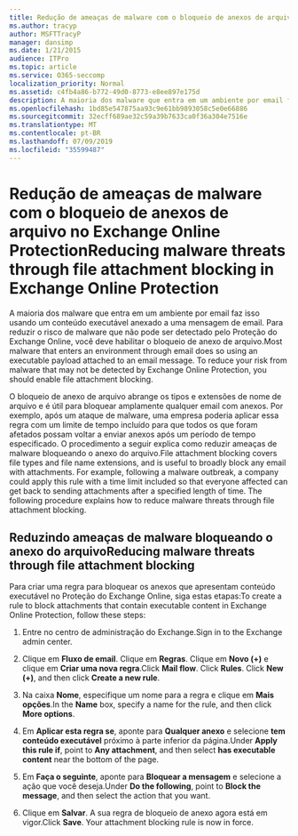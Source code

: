```yaml
---
title: Redução de ameaças de malware com o bloqueio de anexos de arquivo no Exchange Online Protection
ms.author: tracyp
author: MSFTTracyP
manager: dansimp
ms.date: 1/21/2015
audience: ITPro
ms.topic: article
ms.service: O365-seccomp
localization_priority: Normal
ms.assetid: c4fb4a86-b772-49d0-8773-e8ee897e175d
description: A maioria dos malware que entra em um ambiente por email faz isso usando um conteúdo executável anexado a uma mensagem de email. Para reduzir o risco de malware que não pode ser detectado pelo Proteção do Exchange Online, você deve habilitar o bloqueio de anexo de arquivo.
ms.openlocfilehash: 1bd85e547875aa93c9e61bb9893058c5e0e66886
ms.sourcegitcommit: 32ecff689ae32c59a39b7633ca0f36a304e7516e
ms.translationtype: MT
ms.contentlocale: pt-BR
ms.lasthandoff: 07/09/2019
ms.locfileid: "35599487"
---
```

# <a name="reducing-malware-threats-through-file-attachment-blocking-in-exchange-online-protection"></a><span data-ttu-id="b693b-104">Redução de ameaças de malware com o bloqueio de anexos de arquivo no Exchange Online Protection</span><span class="sxs-lookup"><span data-stu-id="b693b-104">Reducing malware threats through file attachment blocking in Exchange Online Protection</span></span>

<span data-ttu-id="b693b-p102">A maioria dos malware que entra em um ambiente por email faz isso usando um conteúdo executável anexado a uma mensagem de email. Para reduzir o risco de malware que não pode ser detectado pelo Proteção do Exchange Online, você deve habilitar o bloqueio de anexo de arquivo.</span><span class="sxs-lookup"><span data-stu-id="b693b-p102">Most malware that enters an environment through email does so using an executable payload attached to an email message. To reduce your risk from malware that may not be detected by Exchange Online Protection, you should enable file attachment blocking.</span></span> 
  
<span data-ttu-id="b693b-p103">O bloqueio de anexo de arquivo abrange os tipos e extensões de nome de arquivo e é útil para bloquear amplamente qualquer email com anexos. Por exemplo, após um ataque de malware, uma empresa poderia aplicar essa regra com um limite de tempo incluído para que todos os que foram afetados possam voltar a enviar anexos após um período de tempo especificado. O procedimento a seguir explica como reduzir ameaças de malware bloqueando o anexo do arquivo.</span><span class="sxs-lookup"><span data-stu-id="b693b-p103">File attachment blocking covers file types and file name extensions, and is useful to broadly block any email with attachments. For example, following a malware outbreak, a company could apply this rule with a time limit included so that everyone affected can get back to sending attachments after a specified length of time. The following procedure explains how to reduce malware threats through file attachment blocking.</span></span> 
  
## <a name="reducing-malware-threats-through-file-attachment-blocking"></a><span data-ttu-id="b693b-110">Reduzindo ameaças de malware bloqueando o anexo do arquivo</span><span class="sxs-lookup"><span data-stu-id="b693b-110">Reducing malware threats through file attachment blocking</span></span>

<span data-ttu-id="b693b-111">Para criar uma regra para bloquear os anexos que apresentam conteúdo executável no Proteção do Exchange Online, siga estas etapas:</span><span class="sxs-lookup"><span data-stu-id="b693b-111">To create a rule to block attachments that contain executable content in Exchange Online Protection, follow these steps:</span></span>
  
1. <span data-ttu-id="b693b-112">Entre no centro de administração do Exchange.</span><span class="sxs-lookup"><span data-stu-id="b693b-112">Sign in to the Exchange admin center.</span></span>
    
2. <span data-ttu-id="b693b-p104">Clique em **Fluxo de email**. Clique em **Regras**. Clique em **Novo (+)** e clique em **Criar uma nova regra**.</span><span class="sxs-lookup"><span data-stu-id="b693b-p104">Click **Mail flow**. Click **Rules**. Click **New (+)**, and then click **Create a new rule**.</span></span> 
    
3. <span data-ttu-id="b693b-116">Na caixa **Nome**, especifique um nome para a regra e clique em **Mais opções**.</span><span class="sxs-lookup"><span data-stu-id="b693b-116">In the **Name** box, specify a name for the rule, and then click **More options**.</span></span> 
    
4. <span data-ttu-id="b693b-117">Em **Aplicar esta regra se**, aponte para **Qualquer anexo** e selecione **tem conteúdo executável** próximo à parte inferior da página.</span><span class="sxs-lookup"><span data-stu-id="b693b-117">Under **Apply this rule if**, point to **Any attachment**, and then select **has executable content** near the bottom of the page.</span></span> 
    
5. <span data-ttu-id="b693b-118">Em **Faça o seguinte**, aponte para **Bloquear a mensagem** e selecione a ação que você deseja.</span><span class="sxs-lookup"><span data-stu-id="b693b-118">Under **Do the following**, point to **Block the message**, and then select the action that you want.</span></span> 
    
6. <span data-ttu-id="b693b-p105">Clique em **Salvar**. A sua regra de bloqueio de anexo agora está em vigor.</span><span class="sxs-lookup"><span data-stu-id="b693b-p105">Click **Save**. Your attachment blocking rule is now in force.</span></span> 
    
